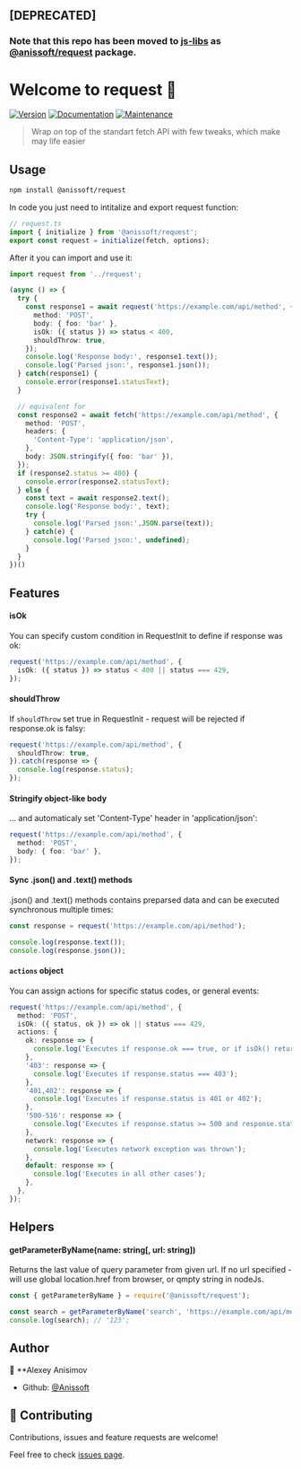 ## [DEPRECATED] 
### Note that this repo has been moved to [js-libs](https://github.com/Anissoft/js-libs) as [@anissoft/request](https://github.com/Anissoft/js-libs/tree/master/packages/request) package.

# Welcome to request 👋

[![Version](https://img.shields.io/npm/v/request.svg)](https://www.npmjs.com/package/request)
[![Documentation](https://img.shields.io/badge/documentation-yes-brightgreen.svg)](https://github.com/Anissoft/request#readme)
[![Maintenance](https://img.shields.io/badge/Maintained%3F-yes-green.svg)](https://github.com/Anissoft/request/graphs/commit-activity)

> Wrap on top of the standart fetch API with few tweaks, which make may life easier

## Usage

```sh
npm install @anissoft/request
```

In code you just need to intitalize and export request function:

```typescript
// request.ts
import { initialize } from '@anissoft/request';
export const request = initialize(fetch, options);
```

After it you can import and use it:

```typescript
import request from '../request';

(async () => {
  try {
    const response1 = await request('https://example.com/api/method', {
      method: 'POST',
      body: { foo: 'bar' },
      isOk: ({ status }) => status < 400,
      shouldThrow: true,
    });
    console.log('Response body:', response1.text());
    console.log('Parsed json:', response1.json());
  } catch(response1) {
    console.error(response1.statusText);
  }

  // equivalent for
  const response2 = await fetch('https://example.com/api/method', {
    method: 'POST',
    headers: {
      'Content-Type': 'application/json',
    },
    body: JSON.stringify({ foo: 'bar' }),
  });
  if (response2.status >= 400) {
    console.error(response2.statusText);
  } else {
    const text = await response2.text();
    console.log('Response body:', text);
    try {
      console.log('Parsed json:',JSON.parse(text));
    } catch(e) {
      console.log('Parsed json:', undefined);
    }
  }
})()
```

## Features

#### isOk

You can specify custom condition in RequestInit to define if response was ok:

```typescript
request('https://example.com/api/method', {
  isOk: ({ status }) => status < 400 || status === 429,
});
```

#### shouldThrow

If `shouldThrow` set true in RequestInit - request will be rejected if response.ok is falsy:

```typescript
request('https://example.com/api/method', {
  shouldThrow: true,
}).catch(response => {
  console.log(response.status);
});
```

#### Stringify object-like body

... and automaticaly set 'Content-Type' header in 'application/json':

```typescript
request('https://example.com/api/method', {
  method: 'POST',
  body: { foo: 'bar' },
});
```

#### Sync .json() and .text() methods

.json() and .text() methods contains preparsed data and can be executed synchronous multiple times:

```typescript
const response = request('https://example.com/api/method');

console.log(response.text());
console.log(response.json());
```

#### `actions` object

You can assign actions for specific status codes, or general events:

```typescript
request('https://example.com/api/method', {
  method: 'POST',
  isOk: ({ status, ok }) => ok || status === 429,
  actions: {
    ok: response => {
      console.log('Executes if response.ok === true, or if isOk() returns true');
    },
    '403': response => {
      console.log('Executes if response.status === 403');
    },
    '401,402': response => {
      console.log('Executes if response.status is 401 or 402');
    },
    '500-516': response => {
      console.log('Executes if response.status >= 500 and response.status <= 516');
    },
    network: response => {
      console.log('Executes network exception was thrown');
    },
    default: response => {
      console.log('Executes in all other cases');
    },
  },
});
```

## Helpers

#### getParameterByName(name: string[, url: string])

Returns the last value of query parameter from given url. If no url specified - will use global location.href from browser, or qmpty string in nodeJs.

```typescript
const { getParameterByName } = require('@anissoft/request');

const search = getParameterByName('search', 'https://example.com/api/method?search=123');
console.log(search); // '123';
```

## Author

👤 \*\*Alexey Anisimov

- Github: [@Anissoft](https://github.com/Anissoft)

## 🤝 Contributing

Contributions, issues and feature requests are welcome!

Feel free to check [issues page](https://github.com/Anissoft/request/issues).
